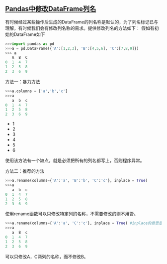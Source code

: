 ## [Pandas中修改DataFrame列名](https://www.cnblogs.com/shida-liu/p/13096214.html)

有时候经过某些操作后生成的DataFrame的列名称是默认的，为了列名标记已与理解，有时候我们会有修改列名称的需求。提供修改列名的方法如下：
假如有初始的DataFrame如下

```python
>>>import pandas as pd
>>>a = pd.DataFrame({'A':[1,2,3], 'B':[4,5,6], 'C':[7,8,9]})
>>> a 
   A  B  C
0  1  4  7
1  2  5  8
2  3  6  9
```

方法一：暴力方法

```python
>>>a.columns = ['a','b','c']
>>>a
   a  b  c
0  1  4  7
1  2  5  8
2  3  6  9
```

* 1
* 2
* 3
* 4
* 5
* 6

使用该方法有一个缺点，就是必须把所有的列名都写上，否则程序异常。

方[]()[]()法二：推荐的方法

```python
>>>a.rename(columns={'A':'a', 'B':'b', 'C':'c'}, inplace = True)
>>>a
   a  b  c
0  1  4  7
1  2  5  8
2  3  6  9
```

使用rename函数可以只修改特定列的名称，不需要修改的则不用管。

```python
>>>a.rename(columns={'A':'a', 'C':'c'}, inplace = True) #inplace的意思是在原DataFrame上完成
>>>a
   a  B  c
0  1  4  7
1  2  5  8
2  3  6  9
```

可以只修改A，C两列的名称，而不修改B。
